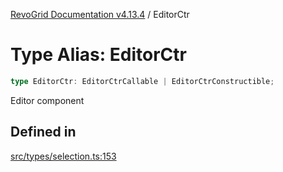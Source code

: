 [RevoGrid Documentation v4.13.4](README.md) / EditorCtr

# Type Alias: EditorCtr

```ts
type EditorCtr: EditorCtrCallable | EditorCtrConstructible;
```

Editor component

## Defined in

[src/types/selection.ts:153](https://github.com/revolist/revogrid/blob/325e86c31155d90566dec588c08b121b0ae7657a/src/types/selection.ts#L153)
